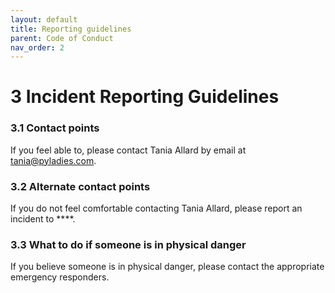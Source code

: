 ```yaml
---
layout: default
title: Reporting guidelines
parent: Code of Conduct
nav_order: 2
---
```


# 3 Incident Reporting Guidelines

### 3.1 Contact points

If you feel able to, please contact Tania Allard by email at [tania@pyladies.com](mailto:tania@pyladies.com).

### 3.2 Alternate contact points

If you do not feel comfortable contacting Tania Allard, please report an incident to ****.

### 3.3 What to do if someone is in physical danger

If you believe someone is in physical danger, please contact the appropriate emergency responders.
